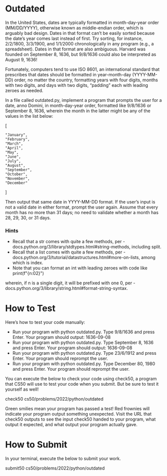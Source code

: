 # Outdated

In the United States, dates are typically formatted in month-day-year order (MM/DD/YYYY), otherwise known as middle-endian order, which is arguably bad design. Dates in that format can’t be easily sorted because the date’s year comes last instead of first. Try sorting, for instance, 2/2/1800, 3/3/1900, and 1/1/2000 chronologically in any program (e.g., a spreadsheet). Dates in that format are also ambiguous. Harvard was founded on September 8, 1636, but 9/8/1636 could also be interpreted as August 9, 1636!

Fortunately, computers tend to use ISO 8601, an international standard that prescribes that dates should be formatted in year-month-day (YYYY-MM-DD) order, no matter the country, formatting years with four digits, months with two digits, and days with two digits, “padding” each with leading zeroes as needed.

In a file called outdated.py, implement a program that prompts the user for a date, anno Domini, in month-day-year order, formatted like 9/8/1636 or September 8, 1636, wherein the month in the latter might be any of the values in the list below:

[

    "January",
    "February",
    "March",
    "April",
    "May",
    "June",
    "July",
    "August",
    "September",
    "October",
    "November",
    "December"
]

Then output that same date in YYYY-MM-DD format. If the user’s input is not a valid date in either format, prompt the user again. Assume that every month has no more than 31 days; no need to validate whether a month has 28, 29, 30, or 31 days.

### Hints

* Recall that a str comes with quite a few methods, per - docs.python.org/3/library/stdtypes.html#string-methods, including split.
* Recall that a list comes with quite a few methods, per - docs.python.org/3/tutorial/datastructures.html#more-on-lists, among which is index.
* Note that you can format an int with leading zeroes with code like
print(f"{n:02}")

wherein, if n is a single digit, it will be prefixed with one 0, per - docs.python.org/3/library/string.html#format-string-syntax.

# How to Test

Here’s how to test your code manually:

* Run your program with python outdated.py. Type 9/8/1636 and press Enter. Your program should output:
1636-09-08
* Run your program with python outdated.py. Type September 8, 1636 and press Enter. Your program should output:
1636-09-08
* Run your program with python outdated.py. Type 23/6/1912 and press Enter. Your program should reprompt the user.
* Run your program with python outdated.py. Type December 80, 1980 and press Enter. Your program should reprompt the user.

You can execute the below to check your code using check50, a program that CS50 will use to test your code when you submit. But be sure to test it yourself as well!

check50 cs50/problems/2022/python/outdated

Green smilies mean your program has passed a test! Red frownies will indicate your program output something unexpected. Visit the URL that check50 outputs to see the input check50 handed to your program, what output it expected, and what output your program actually gave.

# How to Submit

In your terminal, execute the below to submit your work.

submit50 cs50/problems/2022/python/outdated